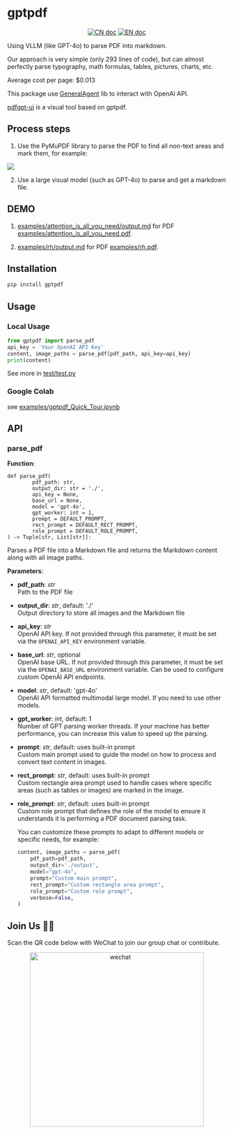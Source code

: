 # gptpdf

<p align="center">
<a href="README_CN.md"><img src="https://img.shields.io/badge/文档-中文版-blue.svg" alt="CN doc"></a>
<a href="README.md"><img src="https://img.shields.io/badge/document-English-blue.svg" alt="EN doc"></a>
</p>

Using VLLM (like GPT-4o) to parse PDF into markdown.

Our approach is very simple (only 293 lines of code), but can almost perfectly parse typography, math formulas, tables, pictures, charts, etc.

Average cost per page: $0.013

This package use [GeneralAgent](https://github.com/CosmosShadow/GeneralAgent) lib to interact with OpenAI API.

[pdfgpt-ui](https://github.com/daodao97/gptpdf-ui) is a visual tool based on gptpdf.



## Process steps

1. Use the PyMuPDF library to parse the PDF to find all non-text areas and mark them, for example:

![](docs/demo.jpg)

2. Use a large visual model (such as GPT-4o) to parse and get a markdown file.



## DEMO

1. [examples/attention_is_all_you_need/output.md](examples/attention_is_all_you_need/output.md) for PDF [examples/attention_is_all_you_need.pdf](examples/attention_is_all_you_need.pdf).


2. [examples/rh/output.md](examples/rh/output.md) for PDF [examples/rh.pdf](examples/rh.pdf).


## Installation

```bash
pip install gptpdf
```



## Usage

### Local Usage

```python
from gptpdf import parse_pdf
api_key = 'Your OpenAI API Key'
content, image_paths = parse_pdf(pdf_path, api_key=api_key)
print(content)
```

See more in [test/test.py](test/test.py)



### Google Colab

see [examples/gptpdf_Quick_Tour.ipynb](examples/gptpdf_Quick_Tour.ipynb)




## API

### parse_pdf

**Function**: 
```
def parse_pdf(
        pdf_path: str,
        output_dir: str = './',
        api_key = None,
        base_url = None,
        model = 'gpt-4o',
        gpt_worker: int = 1,
        prompt = DEFAULT_PROMPT,
        rect_prompt = DEFAULT_RECT_PROMPT,
        role_prompt = DEFAULT_ROLE_PROMPT,
) -> Tuple[str, List[str]]:
```

Parses a PDF file into a Markdown file and returns the Markdown content along with all image paths.

**Parameters**:

- **pdf_path**: *str*  
  Path to the PDF file

- **output_dir**: *str*, default: './'  
  Output directory to store all images and the Markdown file

- **api_key**: *str*  
  OpenAI API key. If not provided through this parameter, it must be set via the `OPENAI_API_KEY` environment variable.

- **base_url**: *str*, optional  
  OpenAI base URL. If not provided through this parameter, it must be set via the `OPENAI_BASE_URL` environment variable. Can be used to configure custom OpenAI API endpoints.

- **model**: *str*, default: 'gpt-4o'  
  OpenAI API formatted multimodal large model. If you need to use other models.

- **gpt_worker**: *int*, default: 1  
  Number of GPT parsing worker threads. If your machine has better performance, you can increase this value to speed up the parsing.

- **prompt**: *str*, default: uses built-in prompt  
  Custom main prompt used to guide the model on how to process and convert text content in images.

- **rect_prompt**: *str*, default: uses built-in prompt  
  Custom rectangle area prompt used to handle cases where specific areas (such as tables or images) are marked in the image.

- **role_prompt**: *str*, default: uses built-in prompt  
  Custom role prompt that defines the role of the model to ensure it understands it is performing a PDF document parsing task.

  You can customize these prompts to adapt to different models or specific needs, for example:

  ```python
  content, image_paths = parse_pdf(
      pdf_path=pdf_path,
      output_dir='./output',
      model="gpt-4o",
      prompt="Custom main prompt",
      rect_prompt="Custom rectangle area prompt",
      role_prompt="Custom role prompt",
      verbose=False,
  )
  ```

## Join Us 👏🏻

Scan the QR code below with WeChat to join our group chat or contribute.

<p align="center">
<img src="./docs/wechat.jpg" alt="wechat" width=400/>
</p>